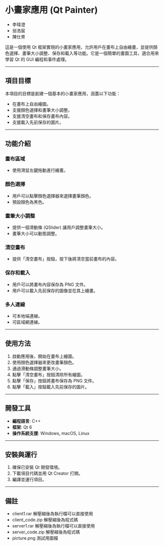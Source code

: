 # 小畫家應用 (Qt Painter)
- 李瑋澄
- 翁浩宸
- 陳仕育
  
這是一個使用 Qt 框架實現的小畫家應用，允許用戶在畫布上自由繪畫，並提供顏色選擇、畫筆大小調整、保存和載入等功能。它是一個簡單的畫圖工具，適合用來學習 Qt 的 GUI 編程和事件處理。

---

## 項目目標

本項目的目標是創建一個基本的小畫家應用，涵蓋以下功能：
- 在畫布上自由繪圖。
- 支援顏色選擇和畫筆大小調整。
- 支援清空畫布和保存畫布內容。
- 支援載入先前保存的圖片。

---

## 功能介紹

### 畫布區域
- 使用滑鼠左鍵拖動進行繪畫。

### 顏色選擇
- 用戶可以點擊顏色選擇器來選擇畫筆顏色。
- 預設顏色為黑色。

### 畫筆大小調整
- 提供一個滑動條 (QSlider) 讓用戶調整畫筆大小。
- 畫筆大小可以動態調整。

### 清空畫布
- 提供「清空畫布」按鈕，按下後將清空當前畫布的內容。

### 保存和載入
- 用戶可以將畫布內容保存為 PNG 文件。
- 用戶可以載入先前保存的圖像並在其上繪畫。

### 多人連線
- 可本地端連線。
- 可區域網連線。

---

## 使用方法

1. 啟動應用後，開始在畫布上繪圖。
2. 使用顏色選擇器來更改畫筆顏色。
3. 通過滑動條調整畫筆大小。
4. 點擊「清空畫布」按鈕清除所有繪圖。
5. 點擊「保存」按鈕將畫布保存為 PNG 文件。
6. 點擊「載入」按鈕載入先前保存的圖片。

---

## 開發工具

- **編程語言**: C++
- **框架**: Qt 6
- **操作系統支援**: Windows, macOS, Linux

---

## 安裝與運行

1. 確保已安裝 Qt 開發環境。
2. 下載項目代碼並用 Qt Creator 打開。
3. 編譯並運行項目。

---
## 備註
- client1.rar 解壓縮後為執行檔可以直接使用
- client_code.zip 解壓縮後為程式碼
- server1.rar 解壓縮後為執行檔可以直接使用
- server_code.zip 解壓縮後為程式碼
- picture.png 測試用圖檔

